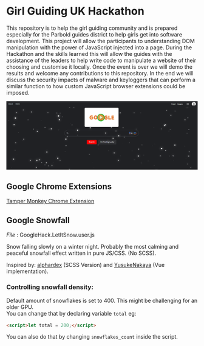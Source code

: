 # Girl Guiding UK Hackathon
This repository is to help the girl guiding community and is prepared especially for the  Parbold guides district to help girls get into software development. This project will allow the participants to understanding DOM manipulation with the power of JavaScript injected into a page. During the Hackathon and the skills learned this will allow the guides with the assistance of the leaders to help write code to manipulate a website of their choosing and customise it locally.
Once the event is over we will demo the results and welcome any contributions to this repository. In the end we will discuss the security impacts of malware and keyloggers that can perform a similar function to how custom JavaScript browser extensions could be imposed. 

![Let It Snow On Google](GoogleSnow.png)

## Google Chrome Extensions
[Tamper Monkey Chrome Extension](https://chrome.google.com/webstore/detail/tampermonkey/dhdgffkkebhmkfjojejmpbldmpobfkfo?hl=en)


## Google Snowfall 

*File* : GoogleHack.LetItSnow.user.js

Snow falling slowly on a winter night. Probably the most calming and peaceful snowfall effect written in pure JS/CSS. (No SCSS). 

Inspired by: [alphardex](https://codepen.io/alphardex/pen/dyPorwJ) (SCSS Version) and [YusukeNakaya](https://codepen.io/YusukeNakaya/pen/NWPqvWW) (Vue implementation).


### Controlling snowfall density:

Default amount of snowflakes is set to 400. This might be challenging for an older GPU. \
You can change that by declaring variable `total` eg:
```html
<script>let total = 200;</script>
```
You can also do that by changing `snowflakes_count` inside the script.


```
